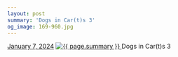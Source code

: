 ```yaml
---
layout: post
summary: 'Dogs in Car(t)s 3'
og_image: 169-960.jpg
---
```


<p>
  <time>
    <a href="/169">January 7, 2024</a>
  </time>
  <a href="/169">
    <img src="{{ site.assets_url }}/169-480.jpg" srcset="{{ site.assets_url }}/169-240.jpg 240w, {{ site.assets_url }}/169-480.jpg 480w, {{ site.assets_url }}/169-720.jpg 720w, {{ site.assets_url }}/169-960.jpg 960w" sizes="(min-width: 700px) 50vw, calc(100vw - 2rem)" alt="{{ page.summary }}" />
  </a>
  <span>Dogs in Car(t)s 3</span>
</p>

